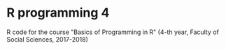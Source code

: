# R programming 4
R code for the course "Basics of Programming in R" (4-th year, Faculty of Social Sciences, 2017-2018)
